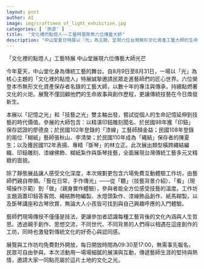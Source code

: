 ```yaml
---
layout: post
author: AI
image: img/craftsmen_of_light_exhibition.jpg
categories: [ '旅遊' ]
title:  "文化裡的點燈人——工藝特展聚焦六位傳藝大師"
description: "中山堂夏日特展以『光』為主題，呈現六位台灣無形文化資產工藝大師的生命故事與精湛技藝，展示繩結、印鈕、漆線、糊紙、斲琴等多元工藝。展覽期間提供六場免費互動工作坊，民眾可親身體驗並感受手作溫度，無需報名自由參與，讓不同世代相聚於傳統文化的創作現場，共同點亮台灣工藝的文化之光。"
---
```

「文化裡的點燈人」工藝特展 中山堂展現六位傳藝大師光芒

今年夏天，中山堂化身為傳統工藝的舞台。自8月9日至8月31日，一場以「光」為核心主題的「文化裡的點燈人」特展誠摯邀請民眾走進藝師們的匠心世界。六位榮登本市無形文化資產保存者名錄的工藝大師，以數十年的專注與傳承，持續點燃著文化的火炬。展覽不僅回顧他們的生命故事與創作歷程，更讓傳統技藝在今日煥發新生。

本展以「記憶之光」和「技藝之光」雙主軸出發，嘗試從個人的生命記憶延伸到技藝的時代價值。參展的大師包含：以精湛印鈕雕刻聞名、於民國98年獲「印鈕」保存認證的廖德良；於民國102年登錄的「漆線」工藝師顏金益；民國108年登錄的兩位「糊紙」藝師張秋山、李清榮；於民國110年成為「繩結」保存者的陳夏生；以及獲民國112年表揚、專精「斲琴」的林立正。此次展出類型橫跨繩結編織、印鈕雕刻、漆線佛飾、糊紙紮作與斲琴技藝，全面展現台灣傳統工藝多元又精緻的面貌。

除了靜態展品讓人感受文化深度，本次規劃更包含六場免費互動體驗工作坊，由藝師們親自帶領。「藝在日常，手作傳光」——從「聽」（技藝背景介紹）、「看」（現場操作示範）到「做」（親身實作體驗），參與者能全方位感受技藝的溫度。工作坊主題涵蓋印鈕答客問、繩結飾物編製、水燈頭紮作、漆線飾品創作、紙馬糊製，以及斲琴講座和古琴欣賞，無論大人小孩皆可找到與自己興趣呼應的入門體驗。

藝師們現場傳授不僅僅是技法，更讓參加者認識每種工藝背後的文化內涵與人生哲思。透過親手創作、思想交流，不同世代、不同背景的人們得以相遇在這座創作的工坊，同時也激發對傳統文化的好奇心與認同感。

展覽與工作坊均免費對外開放，每日開放時間為09:30至17:00，無需事先報名，民眾可自由參與。本次活動用一場場細膩的展演與互動，傳遞藝師生涯的堅持與熱情，邀請大家一同點亮屬於這片土地的文化之光。